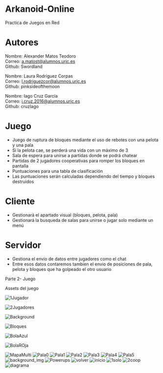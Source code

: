 # Arkanoid-Online

Practica de Juegos en Red

# Autores

Nombre: Alexander Matos Teodoro<br>
Correo: a.matost@alumnos.urjc.es<br>
Github: Swordland<br>

Nombre: Laura Rodríguez Corpas<br>
Correo: l.rodriguezcor@alumnos.urjc.es<br>
Github: pinksideofthemoon<br>

Nombre: Iago Cruz García<br>
Correo: i.cruz.2016@alumnos.urjc.es<br>
Github: cruzIago<br>

# Juego

- Juego de ruptura de bloques mediante el uso de rebotes con una pelota y una pala<br>
- Si la pelota cae, se perderá una vida con un máximo de 3<br>
- Sala de espera para unirse a partidas donde se podrá chatear<br>
- Partidas de 2 jugadores cooperativas para romper los bloques en pantalla<br>
- Puntuaciones para una tabla de clasificación<br>
- Las puntuaciones serán calculadas dependiendo del tiempo y bloques destruidos<br>

# Cliente

- Gestionará el apartado visual (bloques, pelota, pala)<br>
- Gestionará la busqueda de salas para unirse o jugar solo mediante un menú

# Servidor

- Gestiona el envio de datos entre jugadores como el chat
- Entre esos datos contaremos tambien el envio de posiciones de pala, pelota y bloques que ha golpeado el otro usuario


Parte 2- Juego

Assets del juego

![1Jugador](https://github.com/cruzIago/Arkanoid-Online/blob/master/assets/1JUGADOR.png?raw=true)

![2Jugadores](https://github.com/cruzIago/Arkanoid-Online/blob/master/assets/2JUGADORES.png?raw=true)

![Background](https://github.com/cruzIago/Arkanoid-Online/blob/master/assets/BACKGROUND.png?raw=true)

![Bloques](https://github.com/cruzIago/Arkanoid-Online/blob/master/assets/Bloques.png?raw=true)

![BolaAzul](https://github.com/cruzIago/Arkanoid-Online/blob/master/assets/BolaAzul.png?raw=true)

![BolaROja](https://github.com/cruzIago/Arkanoid-Online/blob/master/assets/BolaRoja.png?raw=true)

![MapaMulti](https://github.com/cruzIago/Arkanoid-Online/blob/master/assets/Mapa%20multi.png?raw=true)
![Pala0](https://github.com/cruzIago/Arkanoid-Online/blob/master/assets/Pala0.png?raw=true)
![Pala1](https://github.com/cruzIago/Arkanoid-Online/blob/master/assets/Pala1.png?raw=true)
![Pala2](https://github.com/cruzIago/Arkanoid-Online/blob/master/assets/Pala2.png?raw=true)
![Pala3](https://github.com/cruzIago/Arkanoid-Online/blob/master/assets/Pala3.png?raw=true)
![Pala4](https://github.com/cruzIago/Arkanoid-Online/blob/master/assets/Pala4.png?raw=true)
![Pala5](https://github.com/cruzIago/Arkanoid-Online/blob/master/assets/Pala5.png?raw=true)
![background_img](https://github.com/cruzIago/Arkanoid-Online/blob/master/assets/background_ingame.png?raw=true)
![Powerups](https://github.com/cruzIago/Arkanoid-Online/blob/master/assets/powerups.png?raw=true)
![volver](https://github.com/cruzIago/Arkanoid-Online/blob/master/assets/volver.png?raw=true)
![inicio](https://i.imgur.com/Qelf1OZ.png)
![1solo](https://i.imgur.com/xLq8uIz.png)
![2coop](https://i.imgur.com/64SZbij.png)
![diagrama](https://i.imgur.com/oC5YEw8.png)
